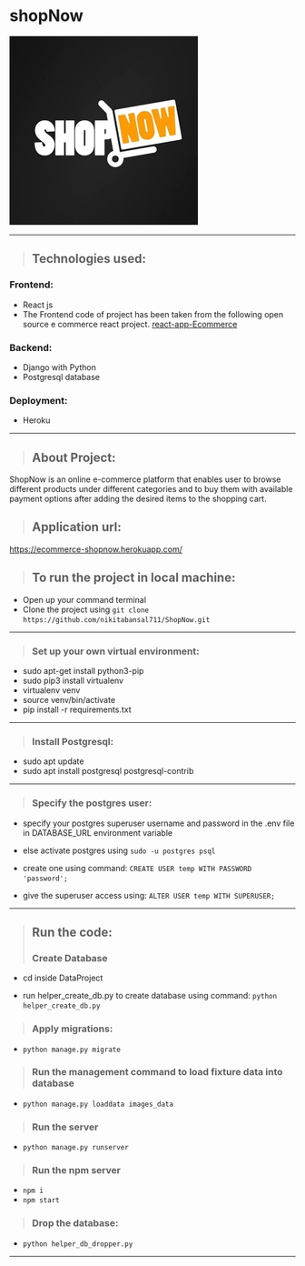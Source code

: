 # shopNow
![logo](Project_overview/shopNowlogo.jpg)

---

>## Technologies used:
 ### Frontend:
  * React js
  * The Frontend code of project has been taken from the following open source e commerce react project.
[react-app-Ecommerce](https://github.com/achintyachaudhary/reactjsEcommerce)
 ### Backend:
  * Django with Python 
  * Postgresql database
 ### Deployment:
  * Heroku
  
---

>## About Project:
ShopNow is an online e-commerce platform that enables user to browse different products under different categories and to buy them with available payment options after adding the desired items to the shopping cart.

>## Application url: 
 https://ecommerce-shopnow.herokuapp.com/

>## To run the project in local machine:
* Open up your command terminal
* Clone the project using  ```git clone https://github.com/nikitabansal711/ShopNow.git```
---

>### Set up your own virtual environment:
* sudo apt-get install python3-pip
* sudo pip3 install virtualenv
* virtualenv venv
* source venv/bin/activate
* pip install -r requirements.txt
---

>### Install Postgresql:
* sudo apt update
* sudo apt install postgresql postgresql-contrib
---

>### Specify the postgres user:
* specify your postgres superuser username and password in the .env file in DATABASE_URL environment variable

* else activate postgres using ```sudo -u postgres psql```

* create one using command: ```CREATE USER temp WITH PASSWORD 'password';```

* give the superuser access using: ```ALTER USER temp WITH SUPERUSER;```
---

>## Run the code:
>### Create Database
* cd inside DataProject
  
* run helper_create_db.py to create database using command: ```python helper_create_db.py```
  
>### Apply migrations:
* ```python manage.py migrate```
>### Run the management command to load fixture data into database
* ```python manage.py loaddata images_data```

>### Run the server
* ```python manage.py runserver```
>### Run the npm server
* ```npm i```
* ```npm start```

>### Drop the database:
* ```python helper_db_dropper.py```
  
---

